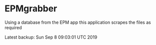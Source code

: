 # EPMgrabber
Using a database from the EPM app this application scrapes the files as required


Latest backup: Sun Sep 8 09:03:01 UTC 2019
